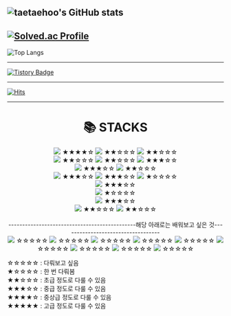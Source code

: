 ![taetaehoo's GitHub stats](https://github-readme-stats.vercel.app/api?username=taetaehoo&show_icons=true&theme=highcontrast)
----------------------------------------------------------------------------------------------------------------------------------------

[![Solved.ac Profile](http://mazassumnida.wtf/api/generate_badge?boj=ysmd923)](https://solved.ac/ysmd923)
----------------------------------------------------------------------------------------------------------------------------------------

![Top Langs](https://github-readme-stats.vercel.app/api/top-langs/?username=taetaehoo&layout=Demo&theme=highcontrast)

----------------------------------------------------------------------------------------------------------------------------------------
[![Tistory Badge](https://img.shields.io/badge/Tech%20Blog-555263?style=flat&logoColor=white)]()

----------------------------------------------------------------------------------------------------------------------------------------
[![Hits](https://hits.seeyoufarm.com/api/count/incr/badge.svg?url=https%3A%2F%2Fgithub.com%2Ftaetaehoo&count_bg=%2379C83D&title_bg=%23555555&icon=&icon_color=%23E7E7E7&title=hits&edge_flat=false)](https://hits.seeyoufarm.com)

----------------------------------------------------------------------------------------------------------------------------------------

<div align=center><h1>📚 STACKS</h1></div>

<div align=center>
  <img src="https://img.shields.io/badge/java-007396?style=for-the-badge&logo=java&logoColor=white">
  ★★★★☆
  <img src="https://img.shields.io/badge/c++-00599C?style=for-the-badge&logo=c%2B%2B&logoColor=white">
  ★★☆☆☆
  <img src="https://img.shields.io/badge/python-3776AB?style=for-the-badge&logo=python&logoColor=white">
  ★★☆☆☆
  <br>
  
  <img src="https://img.shields.io/badge/html5-E34F26?style=for-the-badge&logo=html5&logoColor=white">
  ★★☆☆☆
  <img src="https://img.shields.io/badge/css-1572B6?style=for-the-badge&logo=css3&logoColor=white">
  ★★☆☆☆
  <img src="https://img.shields.io/badge/javascript-F7DF1E?style=for-the-badge&logo=javascript&logoColor=black">
  ★★★☆☆
  <br>
  
  <img src="https://img.shields.io/badge/mysql-4479A1?style=for-the-badge&logo=mysql&logoColor=white">
  ★★★☆☆
  <img src="https://img.shields.io/badge/mongoDB-47A248?style=for-the-badge&logo=MongoDB&logoColor=white">
  ★★☆☆☆
  <br>
  
  <img src="https://img.shields.io/badge/react-61DAFB?style=for-the-badge&logo=react&logoColor=black">
  ★★★☆☆
  <img src="https://img.shields.io/badge/node.js-339933?style=for-the-badge&logo=Node.js&logoColor=white">
  ★★★☆☆
  <img src="https://img.shields.io/badge/typescript-blue?style=for-the-badge&logo=typescript&logoColor=white">
  ★☆☆☆☆
  <br>
  
  <img src="https://img.shields.io/badge/express-000000?style=for-the-badge&logo=express&logoColor=white">
  ★★★☆☆
  <br>
  
  <img src = "https://img.shields.io/badge/Apache%20Kafka-231F20?style=for-the-badge&logo=Apache%20Kafka&logoColor=white">
  ★☆☆☆☆
  <br>
  
  <img src ="https://img.shields.io/badge/-hibernate-%2359666C?style=for-the-badge&logo=hibernate&logoColor=white">
  ★★★☆☆
  <br>
  
  <img src="https://img.shields.io/badge/github-181717?style=for-the-badge&logo=github&logoColor=white">
  ★★☆☆☆
  <img src="https://img.shields.io/badge/git-F05032?style=for-the-badge&logo=git&logoColor=white">
  ★★☆☆☆
  <br>
  <br>
  ----------------------------------------------해당 아래로는 배워보고 싶은 것-----------------------------------
  <br>
  <img src = "https://img.shields.io/badge/nest-E0234E?style=for-the-badge&logo=nestjs&logoColor=black">
  ☆☆☆☆☆
  <img src = "https://img.shields.io/badge/next-000000?style=for-the-badge&logo=next.js&logoColor=white">
  ☆☆☆☆☆
  <img src = "https://img.shields.io/badge/vue-4FC08D?style=for-the-badge&logo=vue.js&logoColor=white">
  ☆☆☆☆☆
  <img src = "https://img.shields.io/badge/spring-6DB33F?style=for-the-badge&logo=spring&logoColor=white">
  ☆☆☆☆☆
  <img src = "https://img.shields.io/badge/spring%20boot-6DB33F?style=for-the-badge&logo=spring%20boot&logoColor=white">
  ☆☆☆☆☆
  <img src = "https://img.shields.io/badge/spring%20security-6DB33F?style=for-the-badge&logo=spring%20security&logoColor=white">
  ☆☆☆☆☆
  <img src = "https://img.shields.io/badge/sass-CC6699?style=for-the-badge&logo=sass&logoColor=black">
  ☆☆☆☆☆
  <img src = "https://img.shields.io/badge/Elasticsearch-005571?style=for-the-badge&logo=Elasticsearch&logoColor=white">
  ☆☆☆☆☆
  <img src = "https://img.shields.io/badge/jest-C21325?style=for-the-badge&logo=jest&logoColor=black">
  ☆☆☆☆☆
  
</div>

☆☆☆☆☆ : 다뤄보고 싶음 <br>
★☆☆☆☆ : 한 번 다뤄봄 <br>
★★☆☆☆ : 초급 정도로 다룰 수 있음 <br>
★★★☆☆ : 중급 정도로 다룰 수 있음 <br>
★★★★☆ : 중상급 정도로 다룰 수 있음 <br>
★★★★★ : 고급 정도로 다룰 수 있음 <br>
